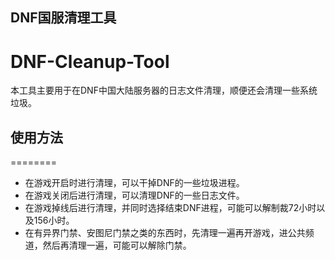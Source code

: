 
## DNF国服清理工具

DNF-Cleanup-Tool
========
本工具主要用于在DNF中国大陆服务器的日志文件清理，顺便还会清理一些系统垃圾。

## 使用方法
========
* 在游戏开启时进行清理，可以干掉DNF的一些垃圾进程。
* 在游戏关闭后进行清理，可以清理DNF的一些日志文件。
* 在游戏掉线后进行清理，并同时选择结束DNF进程，可能可以解制裁72小时以及156小时。
* 在有异界门禁、安图尼门禁之类的东西时，先清理一遍再开游戏，进公共频道，然后再清理一遍，可能可以解除门禁。
